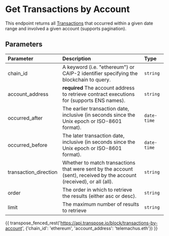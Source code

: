 # Get Transactions by Account
This endpoint returns all [Transactions](../models/Transaction.md) that occurred within a given date range and involved a given account (supports pagination).



## Parameters
| Parameter | Description | Type |
| :-------- | :---------- | :--- |
| chain_id | A keyword (i.e. "ethereum") or CAIP-2 identifier specifying the blockchain to query. | `string` |
| account_address | **required** The account address to retrieve contract executions for (supports ENS names). | `string` | 
| occurred_after | The earlier transaction date, inclusive (in seconds since the Unix epoch or ISO-8601 format). | `date-time` | 
| occurred_before | The later transaction date, inclusive (in seconds since the Unix epoch or ISO-8601 format). | `date-time` | 
| transaction_direction | Whether to match transactions that were sent by the account (sent), received by the account (received), or all (all). | `string` |
| order | The order in which to retrieve the results (either asc or desc). | `string` |
| limit | The maximum number of results to retrieve | `string` |


{{ transpose_fenced_rest('https://api.transpose.io/block/transactions-by-account', {'chain_id': 'ethereum', 'account_address': 'telemachus.eth'}) }}


